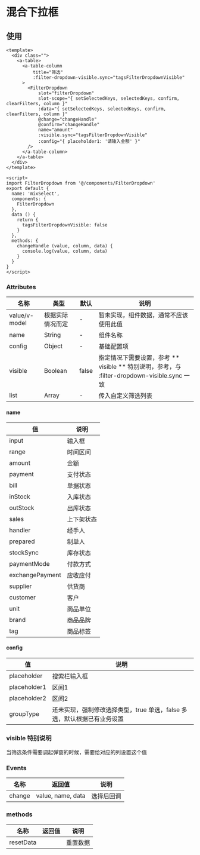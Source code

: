 # 混合下拉框

## 使用

```vue
<template>
  <div class="">
    <a-table>
      <a-table-column
          title="筛选"
          :filter-dropdown-visible.sync="tagsFilterDropdownVisible"
      >
        <FilterDropdown
            slot="filterDropdown"
            slot-scope="{ setSelectedKeys, selectedKeys, confirm, clearFilters, column }"
            :data="{ setSelectedKeys, selectedKeys, confirm, clearFilters, column }"
            @change="changeHandle"
            @confirm="changeHandle"
            name="amount"
            :visible.sync="tagsFilterDropdownVisible"
            :config="{ placeholder1: '请输入金额' }"
        />
      </a-table-column>
    </a-table>
  </div>
</template>

<script>
import FilterDropdown from '@/components/FilterDropdown'
export default {
  name: 'mixSelect',
  components: {
    FilterDropdown
  },
  data () {
    return {
      tagsFilterDropdownVisible: false
    }
  },
  methods: {
    changeHandle (value, column, data) {
      console.log(value, column, data)
    }
  }
}
</script>
```

### Attributes
| 名称 | 类型 | 默认 | 说明 |
| --- | --- | --- | --- |
| value/v-model | 根据实际情况而定 | - | 暂未实现，组件数据，通常不应该使用此值 |
| name | String | - | 组件名称 |
| config | Object | - | 基础配置项 |
| visible | Boolean | false | 指定情况下需要设置，参考 ** visible ** 特别说明，参考，与 :filter-dropdown-visible.sync 一致 |
| list | Array | - | 传入自定义筛选列表 |

#### name
| 值 | 说明 |
| --- | --- |
| input | 输入框 |
| range | 时间区间 |
| amount | 金额 |
| payment | 支付状态 |
| bill | 单据状态 |
| inStock | 入库状态 |
| outStock | 出库状态 |
| sales | 上下架状态 |
| handler | 经手人 |
| prepared | 制单人 |
| stockSync | 库存状态 |
| paymentMode | 付款方式 |
| exchangePayment | 应收应付 |
| supplier | 供货商 |
| customer | 客户 |
| unit | 商品单位 |
| brand | 商品品牌 |
| tag | 商品标签 |

#### config
| 值 | 说明 |
| --- | --- |
| placeholder | 搜索栏输入框 |
| placeholder1 | 区间1 |
| placeholder2 | 区间2 |
| groupType | 还未实现，强制修改选择类型，true 单选，false 多选，默认根据已有业务设置 |

### visible 特别说明
当筛选条件需要调起弹窗的时候，需要给对应的列设置这个值

### Events
| 名称 | 返回值 | 说明 |
| --- | --- | --- |
| change | value, name, data | 选择后回调 |

### methods
| 名称 | 返回值 | 说明 |
| --- | --- | --- |
| resetData |  | 重置数据 |